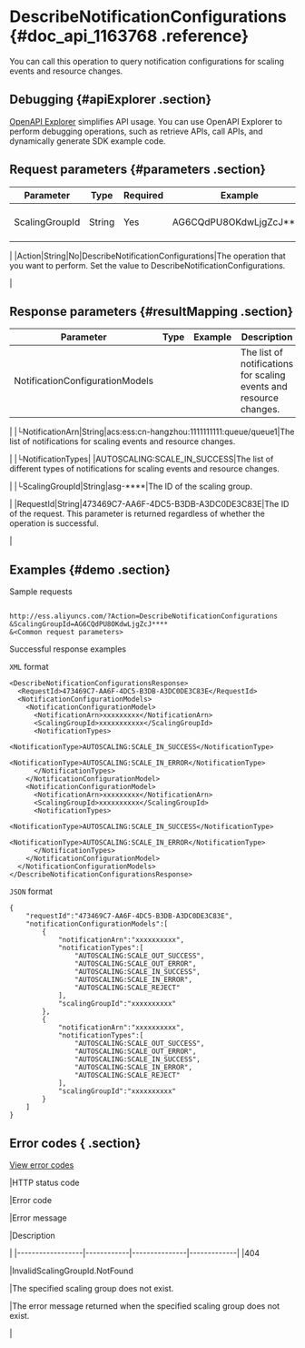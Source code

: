 # DescribeNotificationConfigurations {#doc_api_1163768 .reference}

You can call this operation to query notification configurations for scaling events and resource changes.

## Debugging {#apiExplorer .section}

[OpenAPI Explorer](https://api.aliyun.com/#product=Ess&api=DescribeNotificationConfigurations) simplifies API usage. You can use OpenAPI Explorer to perform debugging operations, such as retrieve APIs, call APIs, and dynamically generate SDK example code.

## Request parameters {#parameters .section}

|Parameter|Type|Required|Example|Description|
|---------|----|--------|-------|-----------|
|ScalingGroupId|String|Yes|AG6CQdPU8OKdwLjgZcJ\*\*\*\*|The ID of the scaling group.

 |
|Action|String|No|DescribeNotificationConfigurations|The operation that you want to perform. Set the value to DescribeNotificationConfigurations.

 |

## Response parameters {#resultMapping .section}

|Parameter|Type|Example|Description|
|---------|----|-------|-----------|
|NotificationConfigurationModels| | |The list of notifications for scaling events and resource changes.

 |
|└NotificationArn|String|acs:ess:cn-hangzhou:1111111111:queue/queue1|The list of notifications for scaling events and resource changes.

 |
|└NotificationTypes| |AUTOSCALING:SCALE\_IN\_SUCCESS|The list of different types of notifications for scaling events and resource changes.

 |
|└ScalingGroupId|String|asg-\*\*\*\*|The ID of the scaling group.

 |
|RequestId|String|473469C7-AA6F-4DC5-B3DB-A3DC0DE3C83E|The ID of the request. This parameter is returned regardless of whether the operation is successful.

 |

## Examples {#demo .section}

Sample requests

``` {#request_demo}

http://ess.aliyuncs.com/?Action=DescribeNotificationConfigurations
&ScalingGroupId=AG6CQdPU8OKdwLjgZcJ****
&<Common request parameters>

```

Successful response examples

`XML` format

``` {#xml_return_success_demo}
<DescribeNotificationConfigurationsResponse>
  <RequestId>473469C7-AA6F-4DC5-B3DB-A3DC0DE3C83E</RequestId> 
  <NotificationConfigurationModels>
    <NotificationConfigurationModel>
      <NotificationArn>xxxxxxxxx</NotificationArn>
      <ScalingGroupId>xxxxxxxxxxx</ScalingGroupId>
      <NotificationTypes>
        <NotificationType>AUTOSCALING:SCALE_IN_SUCCESS</NotificationType>
        <NotificationType>AUTOSCALING:SCALE_IN_ERROR</NotificationType>
      </NotificationTypes>
    </NotificationConfigurationModel>
    <NotificationConfigurationModel>
      <NotificationArn>xxxxxxxxx</NotificationArn>
      <ScalingGroupId>xxxxxxxxxx</ScalingGroupId>
      <NotificationTypes>
        <NotificationType>AUTOSCALING:SCALE_IN_SUCCESS</NotificationType>
        <NotificationType>AUTOSCALING:SCALE_IN_ERROR</NotificationType>
      </NotificationTypes>
    </NotificationConfigurationModel>
  </NotificationConfigurationModels>
</DescribeNotificationConfigurationsResponse>

```

`JSON` format

``` {#json_return_success_demo}
{
	"requestId":"473469C7-AA6F-4DC5-B3DB-A3DC0DE3C83E",
	"notificationConfigurationModels":[
		{
			"notificationArn":"xxxxxxxxxx",
			"notificationTypes":[
				"AUTOSCALING:SCALE_OUT_SUCCESS",
				"AUTOSCALING:SCALE_OUT_ERROR",
				"AUTOSCALING:SCALE_IN_SUCCESS",
				"AUTOSCALING:SCALE_IN_ERROR",
				"AUTOSCALING:SCALE_REJECT"
			],
			"scalingGroupId":"xxxxxxxxxx"
		},
		{
			"notificationArn":"xxxxxxxxxx",
			"notificationTypes":[
				"AUTOSCALING:SCALE_OUT_SUCCESS",
				"AUTOSCALING:SCALE_OUT_ERROR",
				"AUTOSCALING:SCALE_IN_SUCCESS",
				"AUTOSCALING:SCALE_IN_ERROR",
				"AUTOSCALING:SCALE_REJECT"
			],
			"scalingGroupId":"xxxxxxxxxx"
		}
	]
}
```

## Error codes { .section}

[View error codes](https://error-center.aliyun.com/status/product/Ess)

|HTTP status code

|Error code

|Error message

|Description

|
|------------------|------------|---------------|-------------|
|404

|InvalidScalingGroupId.NotFound

|The specified scaling group does not exist.

|The error message returned when the specified scaling group does not exist.

|

